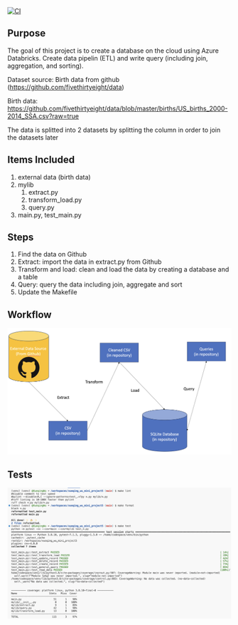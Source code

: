 [![CI](https://github.com/nogibjj/xueqing_wu_mini_project5/actions/workflows/cicd.yml/badge.svg)](https://github.com/nogibjj/xueqing_wu_mini_project5/actions/workflows/cicd.yml)

## Purpose
The goal of this project is to create a database on the cloud using Azure Databricks. Create data pipelin (ETL) and write query (including join, aggregation, and sorting).

Dataset source: Birth data from github (https://github.com/fivethirtyeight/data)

Birth data: https://github.com/fivethirtyeight/data/blob/master/births/US_births_2000-2014_SSA.csv?raw=true

The data is splitted into 2 datasets by splitting the column in order to join the datasets later

## Items Included
1. external data (birth data)
1. mylib
    1. extract.py
    1. transform_load.py
    1. query.py
1. main.py, test_main.py

## Steps
1. Find the data on Github
1. Extract: import the data in extract.py from Github
1. Transform and load: clean and load the data by creating a database and a table
1. Query: query the data including join, aggregate and sort
1. Update the Makefile 

## Workflow
![Workflow](Graphs/Workflow.png)

## Tests
![Tests](Graphs/Test.png)

